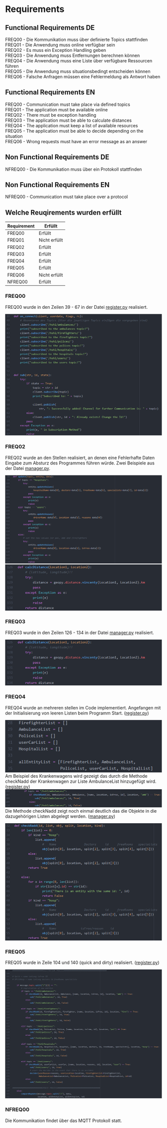 # Requirements

## Functional Requirements DE
FREQ00 - Die Kommunikation muss über definierte Topics stattfinden <br/>
FREQ01 - Die Anwendung muss online verfügbar sein <br/>
FREQ02 - Es muss ein Exception Handling geben </br>
FREQ03 - Die Anwendung muss Entfernungen berechnen können </br>
FREQ04 - Die Anwendung muss eine Liste über verfügbare Ressourcen führen </br>
FREQ05 - Die Anwendung muss situationsbedingt entscheiden können </br>
FREQ06 - Falsche Anfragen müssen eine Fehlermeldung als Antwort haben </br>

## Functional Requirements EN
FREQ00 - Communication must take place via defined topics <br/>
FREQ01 - The application must be available online <br/>
FREQ02 - There must be exception handling </br>
FREQ03 - The application must be able to calculate distances </br>
FREQ04 - The application must keep a list of available resources </br>
FREQ05 - The application must be able to decide depending on the situation </br>
FREQ06 - Wrong requests must have an error message as an answer </br>

## Non Functional Requirements DE
NFREQ00 - Die Kommunikation muss über ein Protokoll stattfinden <br/>

## Non Functional Requirements EN
NFREQ00 - Communication must take place over a protocol <br/>

## Welche Reuqirements wurden erfüllt

| Requirement | Erfüllt |
| ------ | ------ |
| FREQ00 | Erfüllt |
| FREQ01| Nicht erfüllt |
| FREQ02 | Erfüllt |
| FREQ03 | Erfüllt |
| FREQ04 | Erfüllt |
| FREQ05 | Erfüllt |
| FREQ06 | Nicht erfüllt |
| NFREQ00 | Erfüllt |

### FREQ00
FREQ00 wurde in den Zeilen 39 - 67 in der Datei [register.py][register] realisiert.

![FREQ00](FREQ00.png)

### FREQ02
FREQ02 wurde an den Stellen realisiert, an denen eine Fehlerhafte Daten Eingabe zum Absturz des Programmes führen würde. Zwei Beispiele aus der Datei [manager.py][manager].

![FREQ02-01](FREQ02-01.png)
![FREQ02-00](FREQ02-00.png)

### FREQ03
FREQ03 wurde in den Zeilen 126 - 134 in der Datei [manager.py][manager] realisiert.

![FREQ02-00](FREQ02-00.png)

### FREQ04
FREQ04 wurde an mehreren stellen im Code implementiert. Angefangen mit der Initialisierung von leeren Listen beim Programm Start. ([register.py][register])

![FREQ04-00](FREQ04-00.png)
<br>
Am Beispiel des Krankenwagens wird gezeigt das durch die Methode checkNadd der Krankenwagen zur Liste AmbulanceList hinzugefügt wird. ([register.py][register])
![FREQ04-01](FREQ04-01.png)
<br>
Die Methode checkNadd zeigt noch einmal deutlich das die Objekte in die dazugehörigen Listen abgelegt werden. ([manager.py][manager])

![FREQ04-02](FREQ04-02.png)

### FREQ05
FREQ05 wurde in Zeile 104 und 140 (quick and dirty) realisiert. ([register.py][register])

![FREQ05](FREQ05.png)

### NFREQ00
Die Kommunikation findet über das MQTT Protokoll statt.


[manager]: https://github.com/IxTzy/Interaktionskonzept/blob/master/Implementierung/Release%200.4/manager.py
[register]: https://github.com/IxTzy/Interaktionskonzept/blob/master/Implementierung/Release%200.4/register.py
